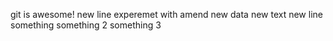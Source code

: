 git is awesome!
new line
experemet with amend
new data
new text
new line
something
something 2
something 3
